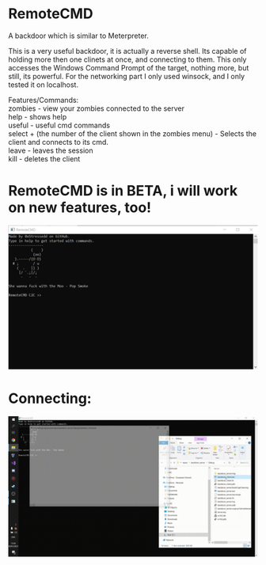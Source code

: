 # RemoteCMD
A backdoor which is similar to Meterpreter.

This is a very useful backdoor, it is actually a reverse shell. 
Its capable of holding more then one clinets at once, and connecting to them.
This only accesses the Windows Command Prompt of the target, nothing more, but still, its powerful.
For the networking part I only used winsock, and I only tested it on localhost.

Features/Commands: <br />
zombies - view your zombies connected to the server <br />
help - shows help <br />
useful - useful cmd commands <br />
select + (the number of the client shown in the zombies menu) - Selects the client and connects to its cmd. <br />
leave - leaves the session <br />
kill - deletes the client <br />





# RemoteCMD is in BETA, i will work on new features, too!
![alt text](https://github.com/0xStressedd/RemoteCMD/blob/main/Screenshot%202021-01-30%20151618.png)

# Connecting:

![alt text](https://github.com/0xStressedd/RemoteCMD/blob/main/demo.gif)


